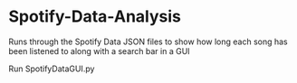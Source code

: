 # Spotify-Data-Analysis
Runs through the Spotify Data JSON files to show how long each song has been listened to along with a search bar in a GUI

Run SpotifyDataGUI.py
